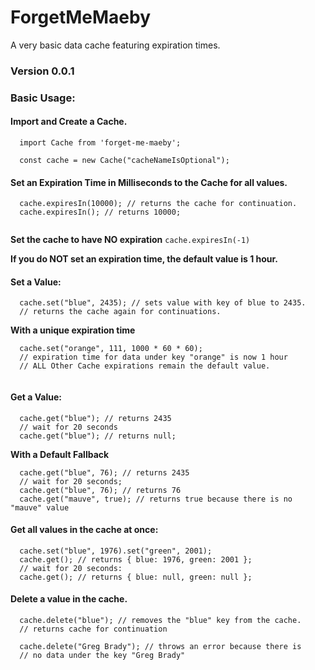 # ForgetMeMaeby
A very basic data cache featuring expiration times.

### Version 0.0.1

### Basic Usage: 

#### Import and Create a Cache.
```
  import Cache from 'forget-me-maeby';
  
  const cache = new Cache("cacheNameIsOptional");

```

#### Set an Expiration Time in Milliseconds to the Cache for all values.
```
  cache.expiresIn(10000); // returns the cache for continuation.
  cache.expiresIn(); // returns 10000;
 

```

**Set the cache to have NO expiration**
``` cache.expiresIn(-1) ```

**If you do NOT set an expiration time, the default value is 1 hour.**

#### Set a Value: 
```
  cache.set("blue", 2435); // sets value with key of blue to 2435.
  // returns the cache again for continuations.

```

**With a unique expiration time**
```
  cache.set("orange", 111, 1000 * 60 * 60); 
  // expiration time for data under key "orange" is now 1 hour
  // ALL Other Cache expirations remain the default value.
   
```

#### Get a Value: 
```
  cache.get("blue"); // returns 2435
  // wait for 20 seconds
  cache.get("blue"); // returns null; 
```

**With a Default Fallback**
```
  cache.get("blue", 76); // returns 2435
  // wait for 20 seconds;
  cache.get("blue", 76); // returns 76
  cache.get("mauve", true); // returns true because there is no "mauve" value

```

#### Get all values in the cache at once: 
```
  cache.set("blue", 1976).set("green", 2001);
  cache.get(); // returns { blue: 1976, green: 2001 };
  // wait for 20 seconds: 
  cache.get(); // returns { blue: null, green: null };
```

#### Delete a value in the cache. 
```
  cache.delete("blue"); // removes the "blue" key from the cache.
  // returns cache for continuation
  
  cache.delete("Greg Brady"); // throws an error because there is 
  // no data under the key "Greg Brady"
```
